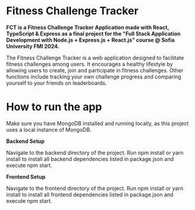 # Fitness Challenge Tracker
**FCT is a Fitness Challenge Tracker Application made with React, TypeScript & Express as a final project for the "Full Stack Application Development with Node.js + Express.js + React.js" course @ Sofia University FMI 2024.**

The Fitness Challenge Tracker is a web application designed to facilitate fitness challenges among users. It encourages a healthy lifestyle by allowing users to create, join and participate in fitness challenges. Other functions include tracking your own challenge progress and comparing yourself to your friends on leaderboards.

# How to run the app

Make sure you have MongoDB installed and running locally, as this project uses a local instance of MongoDB.

**Backend Setup**

Navigate to the backend directory of the project.
Run npm install or yarn install to install all backend dependencies listed in package.json and execute npm start.

**Frontend Setup**

Navigate to the frontend directory of the project.
Run npm install or yarn install to install all frontend dependencies listed in package.json and execute npm start.

